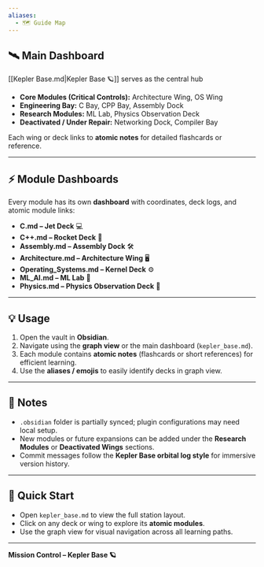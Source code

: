 ```yaml
---
aliases:
  - 🗺️ Guide Map
---
```


## 🛰️ Main Dashboard

[[Kepler Base.md|Kepler Base 🪐]] serves as the central hub  

- **Core Modules (Critical Controls):** Architecture Wing, OS Wing  
- **Engineering Bay:** C Bay, CPP Bay, Assembly Dock  
- **Research Modules:** ML Lab, Physics Observation Deck  
- **Deactivated / Under Repair:** Networking Dock, Compiler Bay  

Each wing or deck links to **atomic notes** for detailed flashcards or reference.

---

## ⚡ Module Dashboards

Every module has its own **dashboard** with coordinates, deck logs, and atomic module links:

- **C.md – Jet Deck** 💻  
- **C++.md – Rocket Deck** 🚀  
- **Assembly.md – Assembly Dock** 🛠️  
- **Architecture.md – Architecture Wing** 🖥️  
- **Operating_Systems.md – Kernel Deck** ⚙️  
- **ML_AI.md – ML Lab** 🤖  
- **Physics.md – Physics Observation Deck** 🌌  

---

## 💡 Usage

1. Open the vault in **Obsidian**.  
2. Navigate using the **graph view** or the main dashboard (`kepler_base.md`).  
3. Each module contains **atomic notes** (flashcards or short references) for efficient learning.  
4. Use the **aliases / emojis** to easily identify decks in graph view.  

---

## 🔧 Notes

- `.obsidian` folder is partially synced; plugin configurations may need local setup.  
- New modules or future expansions can be added under the **Research Modules** or **Deactivated Wings** sections.  
- Commit messages follow the **Kepler Base orbital log style** for immersive version history.

---

## 🚀 Quick Start

- Open `kepler_base.md` to view the full station layout.  
- Click on any deck or wing to explore its **atomic modules**.  
- Use the graph view for visual navigation across all learning paths.  

---

**Mission Control – Kepler Base 🪐** 
